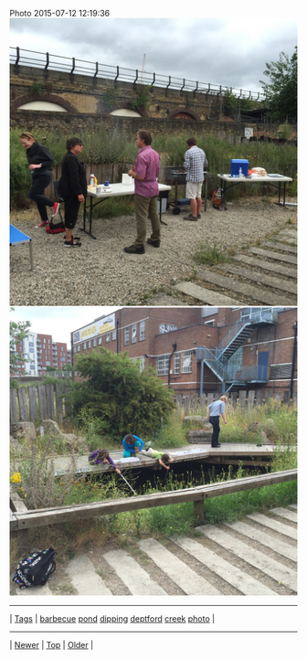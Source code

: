<!--
title: Photo 2015-07-12 12
date: 2020-06-28T15:00:41.483Z
tags: barbecue, pond, dipping, deptford, creek, photo
-->











Photo 2015-07-12 12:19:36
![](123884671937-0.jpg)
![](123884671937-1.jpg)

<!--BOTTOM-POST-NAVIGATION-->
---

| [Tags](tags.md) | [barbecue](tag-barbecue.md) [pond](tag-pond.md) [dipping](tag-dipping.md) [deptford](tag-deptford.md) [creek](tag-creek.md) [photo](tag-photo.md) |

---

| [Newer](123219452382.md) | [Top](index.md) | [Older](124401448922.md) |